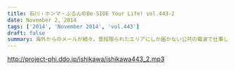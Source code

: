 ```yaml
---
title: 石川・ホンマ・ぶるんのBe-SIDE Your Life! vol.443-2
date: November 2, 2014
tags: ['2014', 'November 2014', 'vol.443']
draft: false
summary: 海外からのメールが続々。普段限られたエリアにしか届かない公共の電波で仕事しているからネットの凄さを改めて実感。ＮＡＮＪＯ
---
```


http://project-phi.ddo.jp/ishikawa/ishikawa443_2.mp3
